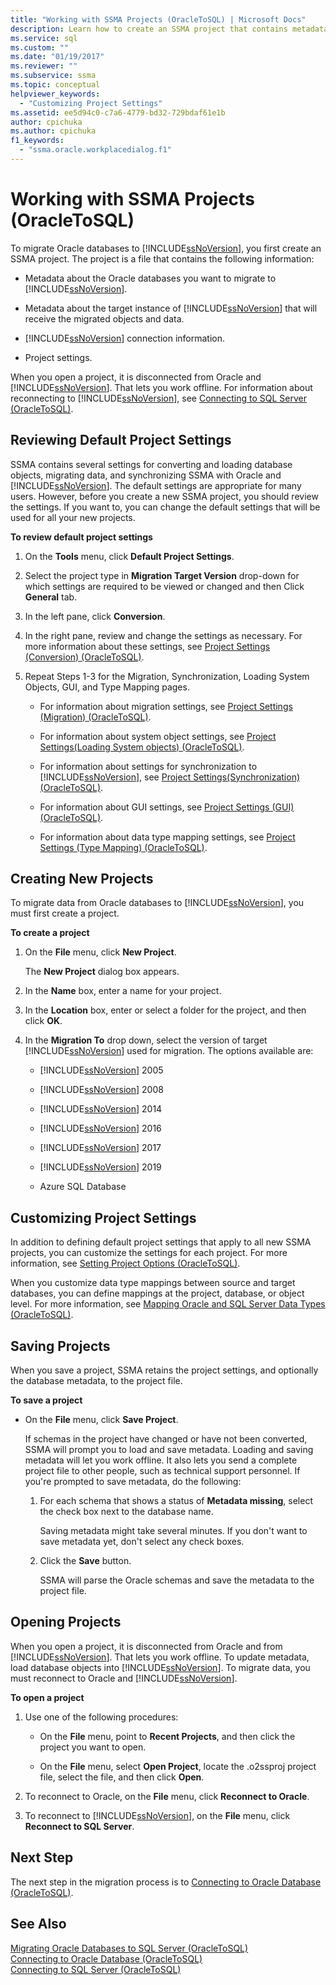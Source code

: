 ```yaml
---
title: "Working with SSMA Projects (OracleToSQL) | Microsoft Docs"
description: Learn how to create an SSMA project that contains metadata for Oracle databases to migrate and SQL Server, along with settings and connection information.
ms.service: sql
ms.custom: ""
ms.date: "01/19/2017"
ms.reviewer: ""
ms.subservice: ssma
ms.topic: conceptual
helpviewer_keywords: 
  - "Customizing Project Settings"
ms.assetid: ee5d94c0-c7a6-4779-bd32-729bdaf61e1b
author: cpichuka 
ms.author: cpichuka 
f1_keywords: 
  - "ssma.oracle.workplacedialog.f1"
---
```

# Working with SSMA Projects (OracleToSQL)
To migrate Oracle databases to [!INCLUDE[ssNoVersion](../../includes/ssnoversion-md.md)], you first create an SSMA project. The project is a file that contains the following information:  
  
-   Metadata about the Oracle databases you want to migrate to [!INCLUDE[ssNoVersion](../../includes/ssnoversion-md.md)].  
  
-   Metadata about the target instance of [!INCLUDE[ssNoVersion](../../includes/ssnoversion-md.md)] that will receive the migrated objects and data.  
  
-   [!INCLUDE[ssNoVersion](../../includes/ssnoversion-md.md)] connection information.  
  
-   Project settings.  
  
When you open a project, it is disconnected from Oracle and [!INCLUDE[ssNoVersion](../../includes/ssnoversion-md.md)]. That lets you work offline. For information about reconnecting to [!INCLUDE[ssNoVersion](../../includes/ssnoversion-md.md)], see [Connecting to SQL Server &#40;OracleToSQL&#41;](../../ssma/oracle/connecting-to-sql-server-oracletosql.md).  
  
## Reviewing Default Project Settings  
SSMA contains several settings for converting and loading database objects, migrating data, and synchronizing SSMA with Oracle and [!INCLUDE[ssNoVersion](../../includes/ssnoversion-md.md)]. The default settings are appropriate for many users. However, before you create a new SSMA project, you should review the settings. If you want to, you can change the default settings that will be used for all your new projects.  
  
**To review default project settings**  
  
1.  On the **Tools** menu, click **Default Project Settings**.  
  
2.  Select the project type in **Migration Target Version** drop-down for which settings are required to be viewed or changed and then Click **General** tab.  
  
3.  In the left pane, click **Conversion**.  
  
4.  In the right pane, review and change the settings as necessary. For more information about these settings, see [Project Settings &#40;Conversion&#41; &#40;OracleToSQL&#41;](../../ssma/oracle/project-settings-conversion-oracletosql.md).  
  
5.  Repeat Steps 1-3 for the Migration, Synchronization, Loading System Objects, GUI, and Type Mapping pages.  
  
    -   For information about migration settings, see [Project Settings &#40;Migration&#41; &#40;OracleToSQL&#41;](../../ssma/oracle/project-settings-migration-oracletosql.md).  
  
    -   For information about system object settings, see [Project Settings&#40;Loading System objects&#41; &#40;OracleToSQL&#41;](../../ssma/oracle/project-settings-loading-system-objects-oracletosql.md).  
  
    -   For information about settings for synchronization to [!INCLUDE[ssNoVersion](../../includes/ssnoversion-md.md)], see [Project Settings&#40;Synchronization&#41; &#40;OracleToSQL&#41;](../../ssma/oracle/project-settings-synchronization-oracletosql.md).  
  
    -   For information about GUI settings, see [Project Settings &#40;GUI&#41; &#40;OracleToSQL&#41;](../../ssma/oracle/project-settings-gui-oracletosql.md).  
  
    -   For information about data type mapping settings, see [Project Settings &#40;Type Mapping&#41; &#40;OracleToSQL&#41;](../../ssma/oracle/project-settings-type-mapping-oracletosql.md).  
  
## Creating New Projects  
To migrate data from Oracle databases to [!INCLUDE[ssNoVersion](../../includes/ssnoversion-md.md)], you must first create a project.  
  
**To create a project**  
  
1.  On the **File** menu, click **New Project**.  
  
    The **New Project** dialog box appears.  
  
2.  In the **Name** box, enter a name for your project.  
  
3.  In the **Location** box, enter or select a folder for the project, and then click **OK**.  
  
4.  In the **Migration To** drop down, select the version of target [!INCLUDE[ssNoVersion](../../includes/ssnoversion-md.md)] used for migration. The options available are:  
  
    -   [!INCLUDE[ssNoVersion](../../includes/ssnoversion-md.md)] 2005  
  
    -   [!INCLUDE[ssNoVersion](../../includes/ssnoversion-md.md)] 2008  
  
    -   [!INCLUDE[ssNoVersion](../../includes/ssnoversion-md.md)] 2014  
  
    -   [!INCLUDE[ssNoVersion](../../includes/ssnoversion-md.md)] 2016  
    
    -   [!INCLUDE[ssNoVersion](../../includes/ssnoversion-md.md)] 2017  
    
    -   [!INCLUDE[ssNoVersion](../../includes/ssnoversion-md.md)] 2019  
  
    -   Azure SQL Database  
  
## Customizing Project Settings  
In addition to defining default project settings that apply to all new SSMA projects, you can customize the settings for each project. For more information, see [Setting Project Options &#40;OracleToSQL&#41;](../../ssma/oracle/setting-project-options-oracletosql.md).  
  
When you customize data type mappings between source and target databases, you can define mappings at the project, database, or object level. For more information, see [Mapping Oracle and SQL Server Data Types &#40;OracleToSQL&#41;](../../ssma/oracle/mapping-oracle-and-sql-server-data-types-oracletosql.md).  
  
## Saving Projects  
When you save a project, SSMA retains the project settings, and optionally the database metadata, to the project file.  
  
**To save a project**  
  
-   On the **File** menu, click **Save Project**.  
  
    If schemas in the project have changed or have not been converted, SSMA will prompt you to load and save metadata. Loading and saving metadata will let you work offline. It also lets you send a complete project file to other people, such as technical support personnel. If you're prompted to save metadata, do the following:  
  
    1.  For each schema that shows a status of **Metadata missing**, select the check box next to the database name.  
  
        Saving metadata might take several minutes. If you don't want to save metadata yet, don't select any check boxes.  
  
    2.  Click the **Save** button.  
  
        SSMA will parse the Oracle schemas and save the metadata to the project file.  
  
## Opening Projects  
When you open a project, it is disconnected from Oracle and from [!INCLUDE[ssNoVersion](../../includes/ssnoversion-md.md)]. That lets you work offline. To update metadata, load database objects into [!INCLUDE[ssNoVersion](../../includes/ssnoversion-md.md)]. To migrate data, you must reconnect to Oracle and [!INCLUDE[ssNoVersion](../../includes/ssnoversion-md.md)].  
  
**To open a project**  
  
1.  Use one of the following procedures:  
  
    -   On the **File** menu, point to **Recent Projects**, and then click the project you want to open.  
  
    -   On the **File** menu, select **Open Project**, locate the .o2ssproj project file, select the file, and then click **Open**.  
  
2.  To reconnect to Oracle, on the **File** menu, click **Reconnect to Oracle**.  
  
3.  To reconnect to [!INCLUDE[ssNoVersion](../../includes/ssnoversion-md.md)], on the **File** menu, click **Reconnect to SQL Server**.  
  
## Next Step  
The next step in the migration process is to [Connecting to Oracle Database (OracleToSQL)](./connecting-to-oracle-database-oracletosql.md).  
  
## See Also  
[Migrating Oracle Databases to SQL Server &#40;OracleToSQL&#41;](../../ssma/oracle/migrating-oracle-databases-to-sql-server-oracletosql.md)  
[Connecting to Oracle Database &#40;OracleToSQL&#41;](../../ssma/oracle/connecting-to-oracle-database-oracletosql.md)  
[Connecting to SQL Server &#40;OracleToSQL&#41;](../../ssma/oracle/connecting-to-sql-server-oracletosql.md)  
